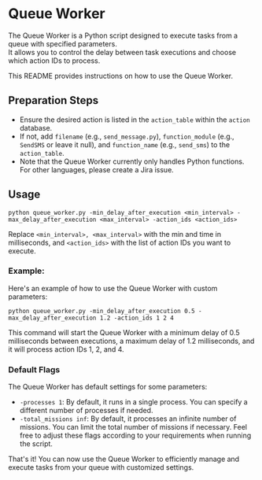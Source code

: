 # Queue Worker


The Queue Worker is a Python script designed to execute tasks from a queue with specified parameters.  
It allows you to control the delay between task executions and choose which action IDs to process.  

This README provides instructions on how to use the Queue Worker.

## Preparation Steps
- Ensure the desired action is listed in the `action_table` within the `action` database.
- If not, add `filename` (e.g., `send_message.py`), `function_module` (e.g., `SendSMS` or leave it null), and `function_name` (e.g., `send_sms`) to the `action_table`.
- Note that the Queue Worker currently only handles Python functions. For other languages, please create a Jira issue.

## Usage
```shell
python queue_worker.py -min_delay_after_execution <min_interval> -max_delay_after_execution <max_interval> -action_ids <action_ids>
```
Replace `<min_interval>, <max_interval>` with the min and time in milliseconds, and `<action_ids>` with the list of action IDs you want to execute.  

### Example:
Here's an example of how to use the Queue Worker with custom parameters:  
```shell
python queue_worker.py -min_delay_after_execution 0.5 -max_delay_after_execution 1.2 -action_ids 1 2 4
```
This command will start the Queue Worker with a minimum delay of 0.5 milliseconds between executions, a maximum delay of 1.2 milliseconds, and it will process action IDs 1, 2, and 4.
    
### Default Flags
The Queue Worker has default settings for some parameters:

- `-processes 1`: By default, it runs in a single process. You can specify a different number of processes if needed.
- `-total_missions inf`: By default, it processes an infinite number of missions. You can limit the total number of missions if necessary.
Feel free to adjust these flags according to your requirements when running the script.

That's it! You can now use the Queue Worker to efficiently manage and execute tasks from your queue with customized settings.